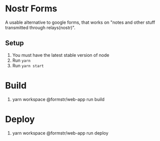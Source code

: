 # Nostr Forms

A usable alternative to google forms, that works on "notes and other stuff transmitted through relays(nostr)".

## Setup

1. You must have the latest stable version of node
2. Run `yarn`
3. Run `yarn start`

# Build

1. yarn workspace @formstr/web-app run build

# Deploy

1. yarn workspace @formstr/web-app run deploy
